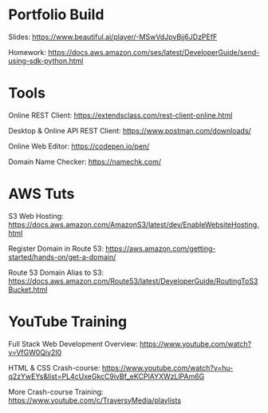 # Portfolio Build

Slides: https://www.beautiful.ai/player/-MSwVdJpvBjj6JDzPEfF

Homework: https://docs.aws.amazon.com/ses/latest/DeveloperGuide/send-using-sdk-python.html

# Tools

Online REST Client: https://extendsclass.com/rest-client-online.html

Desktop & Online API REST Client: https://www.postman.com/downloads/

Online Web Editor: https://codepen.io/pen/

Domain Name Checker: https://namechk.com/

# AWS Tuts

S3 Web Hosting: https://docs.aws.amazon.com/AmazonS3/latest/dev/EnableWebsiteHosting.html

Register Domain in Route 53: https://aws.amazon.com/getting-started/hands-on/get-a-domain/

Route 53 Domain Alias to S3: https://docs.aws.amazon.com/Route53/latest/DeveloperGuide/RoutingToS3Bucket.html

# YouTube Training

Full Stack Web Development Overview: https://www.youtube.com/watch?v=VfGW0Qiy2I0

HTML & CSS Crash-course: https://www.youtube.com/watch?v=hu-q2zYwEYs&list=PL4cUxeGkcC9ivBf_eKCPIAYXWzLlPAm6G

More Crash-course Training: https://www.youtube.com/c/TraversyMedia/playlists
